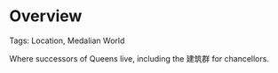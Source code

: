 # Overview

Tags: Location, Medalian World

Where successors of Queens live, including the 建筑群 for chancellors.